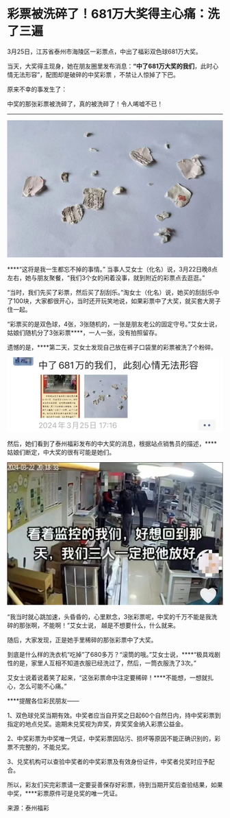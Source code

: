 # 彩票被洗碎了！681万大奖得主心痛：洗了三遍

3月25日，江苏省泰州市海陵区一彩票点，中出了福彩双色球681万大奖。

当天，大奖得主现身，她在朋友圈里发布消息：****“中了681万大奖的我们****，此时心情无法形容”，配图却是破碎的中奖彩票 ，不禁让人惊掉了下巴。

原来不幸的事发生了：

中奖的那张彩票被洗碎了，真的被洗碎了！令人唏嘘不已！

****

![8e9c79aa9170ad11e1837040cac958a8.jpg](https://raw.githubusercontent.com/qqhsx/qqnews_image/main/2024/03/29/彩票被洗碎了！681万大奖得主心痛：洗了三遍/8e9c79aa9170ad11e1837040cac958a8.jpg)

****“这将是我一生都忘不掉的事情。” 当事人艾女士（化名）说，3月22日晚8点左右，她与朋友聚餐，“我们3个女的闲着没事，就到附近的彩票点去逛逛。”

“当时，我们先买了彩票，然后买了刮刮乐。”淘女士（化名）说，她买的刮刮乐中了100块，大家都很开心，当时还开玩笑地说，如果彩票中了大奖，就买套大房子住一起。

“彩票买的是双色球，4张，3张随机的，一张是朋友老公的固定守号。”艾女士说，姑娘们随机分了3张彩票****，一人一张，没有拍照留存。

遗憾的是，****第二天，艾女士发现自己放在裤子口袋里的彩票被洗了个粉碎。

![2db5daf16299a03b283bb5d14499751f.jpg](https://raw.githubusercontent.com/qqhsx/qqnews_image/main/2024/03/29/彩票被洗碎了！681万大奖得主心痛：洗了三遍/2db5daf16299a03b283bb5d14499751f.jpg)

然后，她们看到了泰州福彩发布的中大奖的消息，根据站点销售员的描述，****姑娘们断定，中大奖的很有可能是她们。

![824850e8001339dedb63c2fbc98d6a46.jpg](https://raw.githubusercontent.com/qqhsx/qqnews_image/main/2024/03/29/彩票被洗碎了！681万大奖得主心痛：洗了三遍/824850e8001339dedb63c2fbc98d6a46.jpg)

“我当时就心跳加速，头昏昏的，心里默念，3张彩票呢，中奖的千万不能是我洗碎的那张啊，不能啊！”艾女士说， 越是不想要什么，什么就来。

随后，大家发现，正是她手里稀碎的那张彩票中了大奖。

到底是什么样的洗衣机“吃掉”了680多万？“滚筒的哦。”艾女士说，****“极具戏剧性的是，家里人互相不知道衣服已经洗过了，然后，一筒衣服洗了3次。”

艾女士说着说着笑了起来，“这张彩票命中注定要稀碎！****不能想，一想就扎心，怎么可能不心痛。”

****提醒各位彩民朋友——

1、双色球兑奖当期有效。中奖者应当自开奖之日起60个自然日内，持中奖彩票到指定的地点兑奖。逾期未兑奖视为弃奖，弃奖奖金纳入彩票公益金。

2、中奖彩票为中奖唯一凭证，中奖彩票因玷污、损坏等原因不能正确识别的，彩票不完整的，不能兑奖。

3、兑奖机构可以查验中奖者的中奖彩票及有效身份证件，中奖者兑奖时应予配合。

所以，彩友们买完彩票请一定要妥善保存好彩票，待到当期开奖后查验结果，如果中奖，****彩票原件可是兑奖的唯一凭证。

来源：泰州福彩


